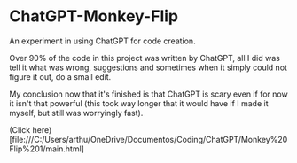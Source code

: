 # ChatGPT-Monkey-Flip
An experiment in using ChatGPT for code creation.

Over 90% of the code in this project was written by ChatGPT, all I did was tell it what was wrong, suggestions and sometimes when it simply could not figure it out, do a small edit.

My conclusion now that it's finished is that ChatGPT is scary even if for now it isn't that powerful (this took way longer that it would have if I made it myself, but still was worryingly fast).

(Click here)[file:///C:/Users/arthu/OneDrive/Documentos/Coding/ChatGPT/Monkey%20Flip%201/main.html]
